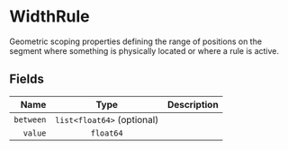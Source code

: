 # WidthRule

Geometric scoping properties defining the range of positions on the segment where
something is physically located or where a rule is active.

## Fields

| Name | Type | Description |
|-----:|:----:|-------------|
| `between` | `list<float64>` (optional) |  |
| `value` | `float64` |  |
